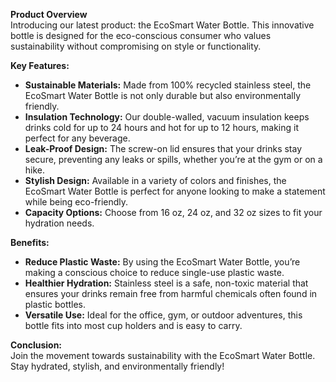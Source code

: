 **Product Overview**  
Introducing our latest product: the EcoSmart Water Bottle. This innovative bottle is designed for the eco-conscious consumer who values sustainability without compromising on style or functionality.  
  
**Key Features:**  
- **Sustainable Materials:** Made from 100% recycled stainless steel, the EcoSmart Water Bottle is not only durable but also environmentally friendly.  
- **Insulation Technology:** Our double-walled, vacuum insulation keeps drinks cold for up to 24 hours and hot for up to 12 hours, making it perfect for any beverage.  
- **Leak-Proof Design:** The screw-on lid ensures that your drinks stay secure, preventing any leaks or spills, whether you’re at the gym or on a hike.  
- **Stylish Design:** Available in a variety of colors and finishes, the EcoSmart Water Bottle is perfect for anyone looking to make a statement while being eco-friendly.  
- **Capacity Options:** Choose from 16 oz, 24 oz, and 32 oz sizes to fit your hydration needs.  
  
**Benefits:**  
- **Reduce Plastic Waste:** By using the EcoSmart Water Bottle, you’re making a conscious choice to reduce single-use plastic waste.  
- **Healthier Hydration:** Stainless steel is a safe, non-toxic material that ensures your drinks remain free from harmful chemicals often found in plastic bottles.  
- **Versatile Use:** Ideal for the office, gym, or outdoor adventures, this bottle fits into most cup holders and is easy to carry.  
  
**Conclusion:**  
Join the movement towards sustainability with the EcoSmart Water Bottle. Stay hydrated, stylish, and environmentally friendly!